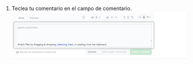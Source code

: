 1. Teclea tu comentario en el campo de comentario. ![Campo de comentario](/assets/images/help/pull_requests/comment-field.png)
